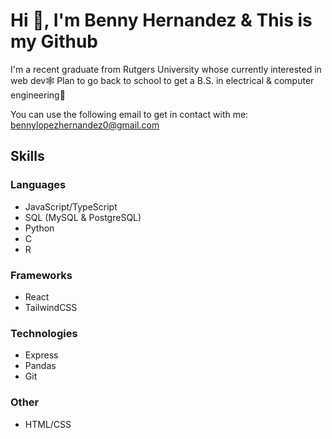 # Hi 👋, I'm Benny Hernandez & This is my Github
I'm a recent graduate from Rutgers University whose currently interested in web dev🕸️
Plan to go back to school to get a B.S. in electrical & computer engineering🔌

You can use the following email to get in contact with me: bennylopezhernandez0@gmail.com


## Skills
### Languages
- JavaScript/TypeScript
- SQL (MySQL & PostgreSQL)
- Python
- C
- R
### Frameworks
- React
- TailwindCSS
### Technologies
- Express
- Pandas
- Git
### Other
- HTML/CSS

<!--
**Xenny-sudo/Xenny-sudo** is a ✨ _special_ ✨ repository because its `README.md` (this file) appears on your GitHub profile.

Here are some ideas to get you started:

- 🔭 I’m currently working on ...
- 🌱 I’m currently learning ...
- 👯 I’m looking to collaborate on ...
- 🤔 I’m looking for help with ...
- 💬 Ask me about ...
- 📫 How to reach me: ...
- 😄 Pronouns: ...
- ⚡ Fun fact: ...
-->
